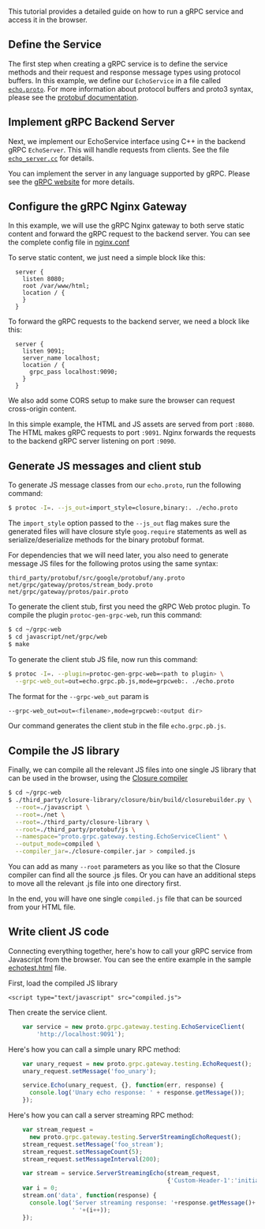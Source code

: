 This tutorial provides a detailed guide on how to run a gRPC service and access
it in the browser.


## Define the Service

The first step when creating a gRPC service is to define the service methods
and their request and response message types using protocol buffers. In this
example, we define our `EchoService` in a file called
[`echo.proto`](echo.proto). For more information about protocol buffers and
proto3 syntax, please see the [protobuf documentation][].


## Implement gRPC Backend Server

Next, we implement our EchoService interface using C++ in the backend gRPC
`EchoServer`. This will handle requests from clients. See the file
[`echo_server.cc`](echo_server.cc) for details.

You can implement the server in any language supported by gRPC. Please see
the [gRPC website][] for more details.



## Configure the gRPC Nginx Gateway

In this example, we will use the gRPC Nginx gateway to both serve static
content and forward the gRPC request to the backend server. You can see the
complete config file in [nginx.conf](./nginx.conf)

To serve static content, we just need a simple block like this:

```
  server {
    listen 8080;
    root /var/www/html;
    location / {
    }
  }
```

To forward the gRPC requests to the backend server, we need a block like
this:

```
  server {
    listen 9091;
    server_name localhost;
    location / {
      grpc_pass localhost:9090;
    }
  }
```

We also add some CORS setup to make sure the browser can request cross-origin
content.


In this simple example, the HTML and JS assets are served from port `:8080`.
The HTML makes gRPC requests to port `:9091`. Nginx forwards the requests to
the backend gRPC server listening on port `:9090`.



## Generate JS messages and client stub


To generate JS message classes from our `echo.proto`, run the following
command:

```sh
$ protoc -I=. --js_out=import_style=closure,binary:. ./echo.proto
```

The `import_style` option passed to the `--js_out` flag makes sure the
generated files will have closure style `goog.require` statements as well
as serialize/deserialize methods for the binary protobuf format.

For dependencies that we will need later, you also need to generate
message JS files for the following protos using the same syntax:
```
third_party/protobuf/src/google/protobuf/any.proto
net/grpc/gateway/protos/stream_body.proto
net/grpc/gateway/protos/pair.proto
```


To generate the client stub, first you need the gRPC Web protoc plugin.
To compile the plugin `protoc-gen-grpc-web`, run this command:

```sh
$ cd ~/grpc-web
$ cd javascript/net/grpc/web
$ make
```

To generate the client stub JS file, now run this command:

```sh
$ protoc -I=. --plugin=protoc-gen-grpc-web=<path to plugin> \
  --grpc-web_out=out=echo.grpc.pb.js,mode=grpcweb:. ./echo.proto
```

The format for the `--grpc-web_out` param is

```sh
--grpc-web_out=out=<filename>,mode=grpcweb:<output dir>
```

Our command generates the client stub in the file `echo.grpc.pb.js`.


## Compile the JS library


Finally, we can compile all the relevant JS files into one single JS library
that can be used in the browser, using the [Closure compiler][]

```sh
$ cd ~/grpc-web
$ ./third_party/closure-library/closure/bin/build/closurebuilder.py \
  --root=./javascript \
  --root=./net \
  --root=./third_party/closure-library \
  --root=./third_party/protobuf/js \
  --namespace="proto.grpc.gateway.testing.EchoServiceClient" \
  --output_mode=compiled \
  --compiler_jar=./closure-compiler.jar > compiled.js
```

You can add as many `--root` parameters as you like so that the Closure
compiler can find all the source .js files. Or you can have an additional steps
to move all the relevant .js file into one directory first.

In the end, you will have one single `compiled.js` file that can be sourced
from your HTML file.


## Write client JS code


Connecting everything together, here's how to call your gRPC
service from Javascript from the browser. You can see the entire example in the
sample [echotest.html](./echotest.html) file.

First, load the compiled JS library

```
<script type="text/javascript" src="compiled.js">
```

Then create the service client.

```js
    var service = new proto.grpc.gateway.testing.EchoServiceClient(
        'http://localhost:9091');
```


Here's how you can call a simple unary RPC method:

```js
    var unary_request = new proto.grpc.gateway.testing.EchoRequest();
    unary_request.setMessage('foo_unary');

    service.Echo(unary_request, {}, function(err, response) {
      console.log('Unary echo response: ' + response.getMessage());
    });
```

Here's how you can call a server streaming RPC method:

```js
    var stream_request =
      new proto.grpc.gateway.testing.ServerStreamingEchoRequest();
    stream_request.setMessage('foo_stream');
    stream_request.setMessageCount(5);
    stream_request.setMessageInterval(200);

    var stream = service.ServerStreamingEcho(stream_request,
                                             {'Custom-Header-1':'initial'});
    var i = 0;
    stream.on('data', function(response) {
      console.log('Server streaming response: '+response.getMessage()+
                  ' '+(i++));
    });
```


[protobuf documentation]:https://developers.google.com/protocol-buffers/
[gRPC website]:http://grpc.io
[Closure compiler]:https://developers.google.com/closure/compiler/
